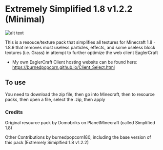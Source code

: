 # Extremely Simplified 1.8 v1.2.2 (Minimal)

![alt text](https://github.com/burnedpopcorn/Extremely-Simpifed-1.8-Minimal/blob/main/pack.png?raw=true)

This is a resouce/texture pack that simplifies all textures for Minecraft 1.8 - 1.8.9 that removes most useless particles, effects, and some useless block textures (i.e. Grass) in attempt to further optimize the web client EaglerCraft
- My own EaglerCraft Client hosting website can be found here: https://burnedpopcorn.github.io/Client_Select.html

## To use

You need to download the zip file, then go into Minecraft, then to resource packs, then open a file, select the .zip, then apply

### Credits
Original resource pack by Domobriks on PlanetMinecraft (called Simplified 1.8)

Other Contributions by burnedpopcorn180, including the base version of this pack
(Extremely Simiplfied 1.8 v1.2.2)
